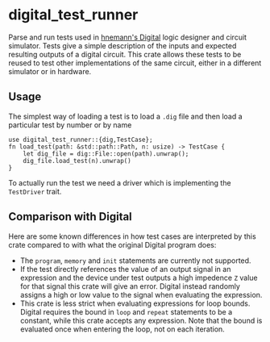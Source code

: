 # digital_test_runner

Parse and run tests used in [hnemann's Digital](https://github.com/hneemann/Digital) logic designer and circuit simulator.
Tests give a simple description of the inputs and expected resulting outputs of a digital circuit.
This crate allows these tests to be reused to test other implementations of the same circuit, either in a different simulator
or in hardware.

## Usage

The simplest way of loading a test is to load a `.dig` file and then load a particular test by number or by name

    use digital_test_runner::{dig,TestCase};
    fn load_test(path: &std::path::Path, n: usize) -> TestCase {
        let dig_file = dig::File::open(path).unwrap();
        dig_file.load_test(n).unwrap()
    }

To actually run the test we need a driver which is implementing the `TestDriver` trait.

## Comparison with Digital

Here are some known differences in how test cases are interpreted by this crate compared to with what the original Digital program does:
- The `program`, `memory` and `init` statements are currently not supported.
- If the test directly references the value of an output signal in an expression and the device under test outputs a high impedence `Z` value for that signal this crate will give an error. Digital instead randomly assigns a high or low value to the signal when evaluating the expression.
- This crate is less strict when evaluating expressions for loop bounds. Digital requires the bound in `loop` and `repeat` statements to be a constant, while this crate accepts any expression. Note that the bound is evaluated once when entering the loop, not on each iteration.
